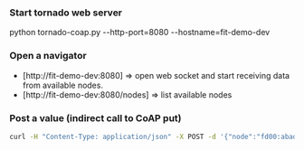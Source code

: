 ### Start tornado web server

python tornado-coap.py --http-port=8080 --hostname=fit-demo-dev

### Open a navigator

* [http://fit-demo-dev:8080] => open web socket and start receiving data from
  available nodes.
* [http://fit-demo-dev:8080/nodes] => list available nodes

### Post a value (indirect call to CoAP put)

```bash
curl -H "Content-Type: application/json" -X POST -d '{"node":"fd00:abad:1e:102:5846:257d:3b04:f9d6","path":"/led", "payload":"1"}' http://fit-demo-dev:8080
```
